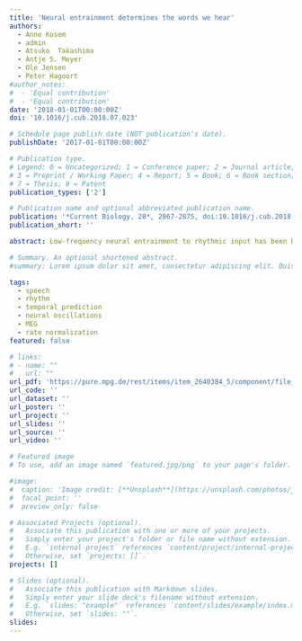 ```yaml
---
title: 'Neural entrainment determines the words we hear'
authors:
  - Anne Kosem
  - admin
  - Atsuko  Takashima
  - Antje S. Meyer
  - Ole Jensen
  - Peter Hagoort
#author_notes:
#  - 'Equal contribution'
#  - 'Equal contribution'
date: '2018-01-01T00:00:00Z'
doi: '10.1016/j.cub.2018.07.023'

# Schedule page publish date (NOT publication's date).
publishDate: '2017-01-01T00:00:00Z'

# Publication type.
# Legend: 0 = Uncategorized; 1 = Conference paper; 2 = Journal article;
# 3 = Preprint / Working Paper; 4 = Report; 5 = Book; 6 = Book section;
# 7 = Thesis; 8 = Patent
publication_types: ['2']

# Publication name and optional abbreviated publication name.
publication: '*Current Biology, 28*, 2867-2875, doi:10.1016/j.cub.2018.07.023'
publication_short: ''

abstract: Low-frequency neural entrainment to rhythmic input has been hypothesized as a canonical mechanismthat shapes sensory perception in time. Neural entrainment is deemed particularly relevant for speech analysis, as it would contribute to the extraction of discrete linguistic elements from continuous acoustic signals. However, its causal influence in speech perception has been difficult to establish. Here, we provide evidence that oscillations build temporal predictions about the duration of speech tokens that affect perception. Using magnetoencephalography (MEG), we studied neural dynamics during listening to sentences that changed in speech rate. We observed neural entrainment to preceding speech rhythms persisting for several cycles after the change in rate. The sustained entrainment was associated with changes in the perceived duration of the last word’s vowel, resulting in the perception of words with different meanings. These findings support oscillatory models of speech processing, suggesting that neural oscillations actively shape speech perception. 

# Summary. An optional shortened abstract.
#summary: Lorem ipsum dolor sit amet, consectetur adipiscing elit. Duis posuere tellus ac convallis placerat. Proin tincidunt magna sed ex sollicitudin condimentum.

tags:
  - speech
  - rhythm
  - temporal prediction
  - neural oscillations
  - MEG
  - rate normalization
featured: false

# links:
# - name: ""
#   url: ""
url_pdf: 'https://pure.mpg.de/rest/items/item_2640384_5/component/file_3010743/content'
url_code: ''
url_dataset: ''
url_poster: ''
url_project: ''
url_slides: ''
url_source: ''
url_video: ''

# Featured image
# To use, add an image named `featured.jpg/png` to your page's folder.

#image:
#  caption: 'Image credit: [**Unsplash**](https://unsplash.com/photos/jdD8gXaTZsc)'
#  focal_point: ''
#  preview_only: false

# Associated Projects (optional).
#   Associate this publication with one or more of your projects.
#   Simply enter your project's folder or file name without extension.
#   E.g. `internal-project` references `content/project/internal-project/index.md`.
#   Otherwise, set `projects: []`.
projects: []

# Slides (optional).
#   Associate this publication with Markdown slides.
#   Simply enter your slide deck's filename without extension.
#   E.g. `slides: "example"` references `content/slides/example/index.md`.
#   Otherwise, set `slides: ""`.
slides:
---
```


<!-- THIS MARKDOWN BIT IS CURRENTLY COMMENTED OUT









{{% callout note %}}
Click the _Cite_ button above to demo the feature to enable visitors to import publication metadata into their reference management software.
{{% /callout %}}

Supplementary notes can be added here, including [code and math](https://wowchemy.com/docs/content/writing-markdown-latex/).
-->
